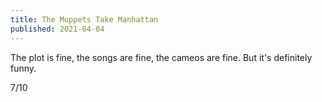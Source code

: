 ```yaml
---
title: The Muppets Take Manhattan
published: 2021-04-04
---
```


The plot is fine, the songs are fine, the cameos are fine. But it's definitely funny.

7/10
